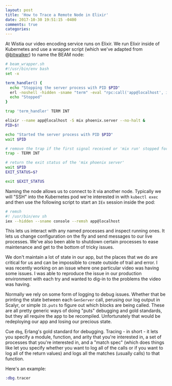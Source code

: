 ```yaml
---
layout: post
title: 'How to Trace a Remote Node in Elixir'
date: 2017-10-30 19:51:15 -0400
comments: true
categories:
---
```


At Wistia our video encoding service runs on Elixir. We run Elixir inside
of Kubernetes and use a wrapper script (which we've adapted from @[bitwalker](https://github.com/bitwalker)) to name the BEAM node:

```bash
# beam_wrapper.sh
#!/usr/bin/env bash
set -x

term_handler() {
  echo "Stopping the server process with PID $PID"
  erl -noshell -hidden -sname "term" -eval "rpc:call('app@localhost', init, stop, [])" -s init stop
  echo "Stopped"
}

trap 'term_handler' TERM INT

elixir --name app@localhost -S mix phoenix.server --no-halt &
PID=$!

echo "Started the server process with PID $PID"
wait $PID

# remove the trap if the first signal received or 'mix run' stopped for some reason
trap - TERM INT

# return the exit status of the 'mix phoenix server'
wait $PID
EXIT_STATUS=$?

exit $EXIT_STATUS
```

Naming the node allows us to connect to it via another node. Typically we will "SSH" into the Kubernetes pod we're interested in
with `kubectl exec` and then use the following script to start an `IEx` session inside the pod:

```sh
# remsh
#! /usr/bin/env sh
iex --hidden --sname console --remsh app@localhost
```

This lets us interact with any named processes and inspect running ones. It lets us change configuration on the fly and send
messages to our live processes. We've also been able to shutdown certain processes to ease maintenance and get to the bottom of
tricky issues.

We don't maintain a lot of state in our app, but the places that we do are critical for us and can be impossible to create outside
of trail and error. I was recently working on an issue where one particular video was having some issues. I was able to reproduce
the issue in our production environment with each try and wanted to dig-in to the problems the video was having.

Normally we rely on some form of logging to debug issues. Whether that be printing the state between each `GenServer` call, perusing
our log output in Scalyr, or simple `IO.puts` to figure out which blocks are being called. These are all pretty generic ways of doing
"puts" debugging and gold standards, but they all require the app to be recompiled. Unfortunately that would be redeploying our app
and losing our precious state.

Cue `dbg`, Erlang's gold standard for debugging. Tracing - in short - it lets you specify a module, function, and arity that
you're interested in, a set of processes that you're interested in, and a "match spec" (which does things like let you specify
whether you want to log all of the calls or if you want to log all of the return values) and logs all the matches (usually calls) to
that function.

Here's an example:

```ex
:dbg.tracer
```
